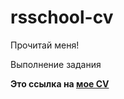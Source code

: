 # rsschool-cv
Прочитай меня!

Выполнение задания


**Это ссылка на [мое CV](https://Dalas89.github.io/rsschool-cv/cv)**

